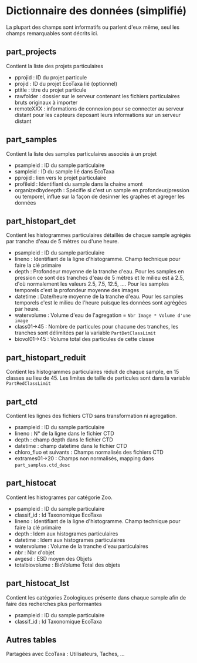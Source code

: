 # Dictionnaire des données (simplifié)

La plupart des champs sont informatifs ou parlent d'eux même, seul les champs remarquables sont décrits ici.
## part_projects
Contient la liste des projets particulaires
* pprojid : ID du projet particule
* projid : ID du projet EcoTaxa lié (optionnel)
* ptitle : titre du projet particule
* rawfolder : dossier sur le serveur contenant les fichiers particulaires bruts originaux à importer
* remoteXXX : informations de connexion pour se connecter au serveur distant pour les capteurs deposant leurs informations sur un serveur distant

## part_samples
Contient la liste des samples particulaires associés à un projet
* psampleid : ID du sample particulaire
* sampleid : ID du sample lié dans EcoTaxa
* pprojid : lien vers le projet particulaire
* profileid : Identifiant du sample dans la chaine amont
* organizedbydeepth : Spécifie si c'est un sample en profondeur/pression ou temporel, influe sur la façon de desinner les graphes et agreger les données

## part_histopart_det

Contient les histogrammes particulaires détaillés de chaque sample agrégés par tranche d'eau de 5 mètres ou d'une heure.
* psampleid : ID du sample particulaire
* lineno : Identifiant de la ligne d'histogramme. Champ technique pour faire la clé primaire
* depth : Profondeur moyenne de la tranche d'eau. Pour les samples en pression ce sont des tranches d'eau de 5 mètres et le milieu est à 2.5, d'où normalement les valeurs 2.5, 7.5, 12.5, .... Pour les samples temporels c'est la profondeur moyenne des images
* datetime : Date/heure moyenne de la tranche d'eau. Pour les samples temporels c'est le milieu de l'heure puisque les données sont agrégées par heure.
* watervolume : Volume d'eau de l'agregation = `Nbr Image * Volume d'une image`
* class01->45 : Nombre de particules pour chacune des tranches, les tranches sont délimitées par la variable `PartDetClassLimit`
* biovol01->45 : Volume total des particules de cette classe

## part_histopart_reduit
Contient les histogrammes particulaires réduit de chaque sample, en 15 classes au lieu de 45. Les limites de taille de particules sont dans la variable `PartRedClassLimit`

## part_ctd
Contient les lignes des fichiers CTD sans transformation ni agregation.
* psampleid : ID du sample particulaire
* lineno : N° de la ligne dans le fichier CTD
* depth : champ depth dans le fichier CTD
* datetime : champ datetime dans le fichier CTD
* chloro_fluo et suivants : Champs normalisés des fichiers CTD
* extrames01->20 : Champs non normalisés, mapping dans `part_samples.ctd_desc`

## part_histocat
Contient les histogrames par catégorie Zoo. 
* psampleid : ID du sample particulaire
* classif_id : Id Taxonomique EcoTaxa
* lineno : Identifiant de la ligne d'histogramme. Champ technique pour faire la clé primaire
* depth : Idem aux histogrames particulaires
* datetime : Idem aux histogrames particulaires
* watervolume : Volume de la tranche d'eau particulaires
* nbr : Nbr d'objet
* avgesd : ESD moyen des Objets
* totalbiovolume : BioVolume Total des objets

## part_histocat_lst
Contient les catégories Zoologiques présente dans chaque sample afin de faire des recherches plus performantes
* psampleid : ID du sample particulaire
* classif_id : Id Taxonomique EcoTaxa

## Autres tables
Partagées avec EcoTaxa : Utilisateurs, Taches, ...